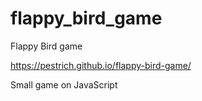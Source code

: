# flappy_bird_game
Flappy Bird game

https://pestrich.github.io/flappy-bird-game/

Small game on JavaScript

